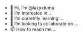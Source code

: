 - 👋 Hi, I’m @lazyxtuma
- 👀 I’m interested in ...
- 🌱 I’m currently learning ...
- 💞️ I’m looking to collaborate on ...
- 📫 How to reach me ...

<!---
lazyxtuma/lazyxtuma is a ✨ special ✨ repository because its `README.md` (this file) appears on your GitHub profile.
You can click the Preview link to take a look at your changes.
--->
